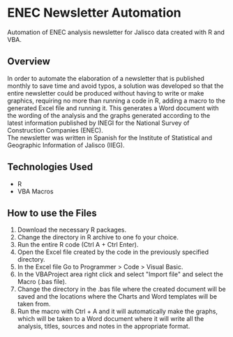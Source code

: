 # ENEC Newsletter Automation
Automation of ENEC analysis newsletter for Jalisco data created with R and VBA.

## Overview
In order to automate the elaboration of a newsletter that is published monthly to save time and avoid typos, a solution was developed so that the entire newsletter could be produced without having to write or make graphics, requiring no more than running a code in R, adding a macro to the generated Excel file and running it. This generates a Word document with the wording of the analysis and the graphs generated according to the latest information published by INEGI for the National Survey of Construction Companies (ENEC).\
The newsletter was written in Spanish for the Institute of Statistical and Geographic Information of Jalisco (IIEG).


## Technologies Used
- R
- VBA Macros


## How to use the Files
1. Download the necessary R packages.
2. Change the directory in R archive to one fo your choice.
3. Run the entire R code (Ctrl A + Ctrl Enter).
4. Open the Excel file created by the code in the previously specified directory.
5. In the Excel file Go to Programmer > Code > Visual Basic.
6. In the VBAProject area right click and select "Import file" and select the Macro (.bas file).
7. Change the directory in the .bas file where the created document will be saved and the locations where the Charts and Word templates will be taken from.
8. Run the macro with Ctrl + A and it will automatically make the graphs, which will be taken to a Word document where it will write all the analysis, titles, sources and notes in the appropriate format.
